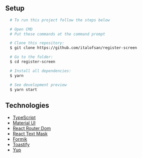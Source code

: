 ## Setup

```bash
  # To run this project follow the steps below

  # Open CMD
  # Put these commands at the command prompt 

  # Clone this repository:
  $ git clone https://github.com/italofsan/register-screen

  # Go to the folder:
  $ cd register-screen

  # Install all dependencies:
  $ yarn

  # See development preview
  $ yarn start
```

## Technologies
- [TypeScript](https://www.typescriptlang.org/)
- [Material UI](https://material-ui.com)
- [React Router Dom](https://reactrouter.com/web/guides/quick-start)
- [React Text Mask](https://github.com/text-mask/text-mask/tree/master/react/#readme)
- [Formik](https://formik.org/docs/overview)
- [Toastify](https://fkhadra.github.io/react-toastify/introduction)
- [Yup](https://github.com/jquense/yup#readme)
